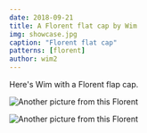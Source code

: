```yaml
---
date: 2018-09-21
title: A Florent flat cap by Wim
img: showcase.jpg
caption: "Florent flat cap"
patterns: [florent]
author: wim2
---
```


Here's Wim with a Florent flap cap.


![Another picture from this Florent](/img/showcase/florent-by-wim/2.jpg)

![Another picture from this Florent](/img/showcase/florent-by-wim/3.jpg)
